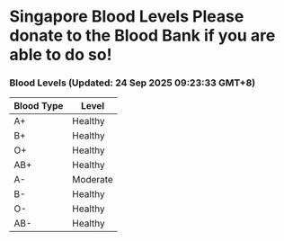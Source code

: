 Singapore Blood Levels
 Please donate to the Blood Bank if you are able to do so!
================================================================================================================================

### Blood Levels (Updated: 24 Sep 2025 09:23:33 GMT+8)
| Blood Type | Level     |
|------------|-----------|
| A+     | Healthy |
| B+     | Healthy |
| O+     | Healthy |
| AB+     | Healthy |
| A-     | Moderate |
| B-     | Healthy |
| O-     | Healthy |
| AB-     | Healthy |
